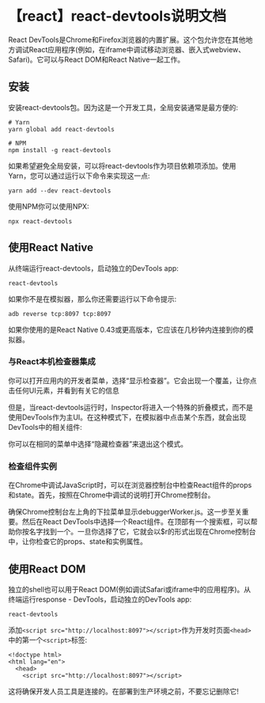 # 【react】react-devtools说明文档
React DevTools是Chrome和Firefox浏览器的内置扩展。这个包允许您在其他地方调试React应用程序(例如，在iframe中调试移动浏览器、嵌入式webview、Safari)。它可以与React DOM和React Native一起工作。

## 安装
安装react-devtools包。因为这是一个开发工具，全局安装通常是最方便的:
```
# Yarn
yarn global add react-devtools

# NPM
npm install -g react-devtools

```
如果希望避免全局安装，可以将react-devtools作为项目依赖项添加。使用Yarn，您可以通过运行以下命令来实现这一点:
```
yarn add --dev react-devtools
```
使用NPM你可以使用NPX:
```
npx react-devtools
```
## 使用React Native
从终端运行react-devtools，启动独立的DevTools app:
```
react-devtools
```
如果你不是在模拟器，那么你还需要运行以下命令提示:
```
adb reverse tcp:8097 tcp:8097
```
如果你使用的是React Native 0.43或更高版本，它应该在几秒钟内连接到你的模拟器。
### 与React本机检查器集成
你可以打开应用内的开发者菜单，选择“显示检查器”。它会出现一个覆盖，让你点击任何UI元素，并看到有关它的信息

但是，当react-devtools运行时，Inspector将进入一个特殊的折叠模式，而不是使用DevTools作为主UI。在这种模式下，在模拟器中点击某个东西，就会出现DevTools中的相关组件:

你可以在相同的菜单中选择“隐藏检查器”来退出这个模式。
### 检查组件实例
在Chrome中调试JavaScript时，可以在浏览器控制台中检查React组件的props和state。首先，按照在Chrome中调试的说明打开Chrome控制台。

确保Chrome控制台左上角的下拉菜单显示debuggerWorker.js。这一步至关重要。然后在React DevTools中选择一个React组件。在顶部有一个搜索框，可以帮助你按名字找到一个。一旦你选择了它，它就会以$r的形式出现在Chrome控制台中，让你检查它的props、state和实例属性。
## 使用React DOM
独立的shell也可以用于React DOM(例如调试Safari或iframe中的应用程序)。从终端运行response - DevTools，启动独立的DevTools app:
```
react-devtools
```
添加`<script src="http://localhost:8097"></script>`作为开发时页面`<head>`中的第一个`<script>`标签:
```
<!doctype html>
<html lang="en">
  <head>
    <script src="http://localhost:8097"></script>
```

这将确保开发人员工具是连接的。在部署到生产环境之前，不要忘记删除它!